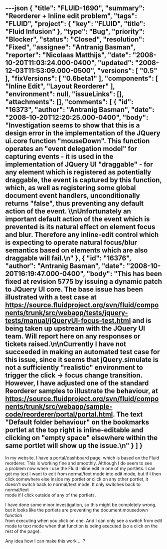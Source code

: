 ---json
{
  "title": "FLUID-1690",
  "summary": "Reorderer + Inline edit problem",
  "tags": "FLUID",
  "project": {
    "key": "FLUID",
    "title": "Fluid Infusion"
  },
  "type": "Bug",
  "priority": "Blocker",
  "status": "Closed",
  "resolution": "Fixed",
  "assignee": "Antranig Basman",
  "reporter": "Nicolaas Matthijs",
  "date": "2008-10-20T11:03:24.000-0400",
  "updated": "2008-12-03T11:53:09.000-0500",
  "versions": [
    "0.5"
  ],
  "fixVersions": [
    "0.6beta1"
  ],
  "components": [
    "Inline Edit",
    "Layout Reorderer"
  ],
  "environment": null,
  "issueLinks": [],
  "attachments": [],
  "comments": [
    {
      "id": "16373",
      "author": "Antranig Basman",
      "date": "2008-10-20T12:20:25.000-0400",
      "body": "Investigation seems to show that this is a design error in the implementation of the JQuery ui.core function \"mouseDown\". This function operates an \"event delegation model\" for capturing events - it is used in the implementation of JQuery UI \"draggable\" - for any element which is registered as potentially draggable, the event is captured by this function, which, as well as registering some global document event handlers, unconditionally returns \"false\", thus preventing any default action of the event. \\\nUnfortunately an important default action of the event which is prevented is its natural effect on element focus and blur. Therefore any inline-edit control which is expecting to operate natural focus/blur semantics based on elements which are also draggable will fail.\n"
    },
    {
      "id": "16376",
      "author": "Antranig Basman",
      "date": "2008-10-20T16:19:47.000-0400",
      "body": "This has been fixed at revision 5775 by issuing a dynamic patch to JQuery UI core. The base issue has been illustrated with a test case at <https://source.fluidproject.org/svn/fluid/components/trunk/src/webapp/tests/jquery-tests/manual/jQueryUI-focus-test.html> and is being taken up upstream with the JQuery UI team. Will report here on any responses or tickets raised.\n\nCurrently I have not succeeded in making an automated test case for this issue, since it seems that jQuery.simulate is not a sufficiently \"realistic\" environment to trigger the click -> focus change transition. However, I have adjusted one of the standard Reorderer samples to illustrate the behaviour, at <https://source.fluidproject.org/svn/fluid/components/trunk/src/webapp/sample-code/reorderer/portal/portal.html>. The text \"Default folder behaviour\" on the bookmarks portlet at the top right is inline-editable and clicking on \"empty space\" elsewhere within the same portlet will show up the issue.\n"
    }
  ]
}
---
In my website, I have a portal/dashboard page, which is based on the Fluid\
reorderer. This is working fine and smoothly. Although I do seem to see\
a problem now when I use the Fluid inline edit in one of my portlets. I can\
get my text I want to edit from normal/text mode into edit mode, but if I then\
click somewhere else inside my portlet or click on any other portlet, it\
doesn't switch back to normal/text mode. It only switches back to normal/text\
mode if I click outside of any of the portlets.

I have done some minor investigation, so this might be completely wrong,\
but it looks like the portlets are preventing the document.mousedown function\
from executing when you click on one. And I can only see a switch from edit\
mode to text mode when that function is being executed (so a click on the\
rest of the page).

Any idea how I can make this work ... ?

        
